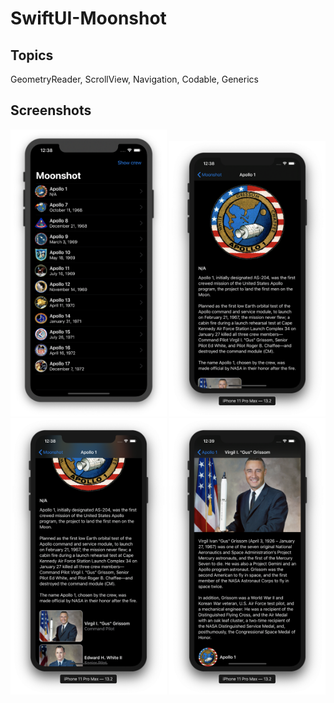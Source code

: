 # SwiftUI-Moonshot

## Topics
GeometryReader, ScrollView, Navigation, Codable, Generics

## Screenshots

<p float="left">
  <img src="screenshots/1.png" width="250" />
  <img src="screenshots/2.png" width="250" />
  <img src="screenshots/3.png" width="250" />
  <img src="screenshots/4.png" width="250" />
</p>
